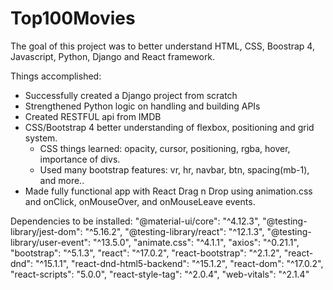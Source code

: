 # Top100Movies

The goal of this project was to better understand HTML, CSS, Boostrap 4, Javascript, Python, Django and React framework.

Things accomplished: 
  - Successfully created a Django project from scratch
  - Strengthened Python logic on handling and building APIs
  - Created RESTFUL api from IMDB
  - CSS/Bootstrap 4 better understanding of flexbox, positioning and grid system. 
      - CSS things learned: opacity, cursor, positioning, rgba, hover, importance of divs. 
      - Used many bootstrap features: vr, hr, navbar, btn, spacing(mb-1), and more..
  - Made fully functional app with React Drag n Drop using animation.css and onClick, onMouseOver, and onMouseLeave events.
  
Dependencies to be installed:
  "@material-ui/core": "^4.12.3",
    "@testing-library/jest-dom": "^5.16.2",
    "@testing-library/react": "^12.1.3",
    "@testing-library/user-event": "^13.5.0",
    "animate.css": "^4.1.1",
    "axios": "^0.21.1",
    "bootstrap": "^5.1.3",
    "react": "^17.0.2",
    "react-bootstrap": "^2.1.2",
    "react-dnd": "^15.1.1",
    "react-dnd-html5-backend": "^15.1.2",
    "react-dom": "^17.0.2",
    "react-scripts": "5.0.0",
    "react-style-tag": "^2.0.4",
    "web-vitals": "^2.1.4"
